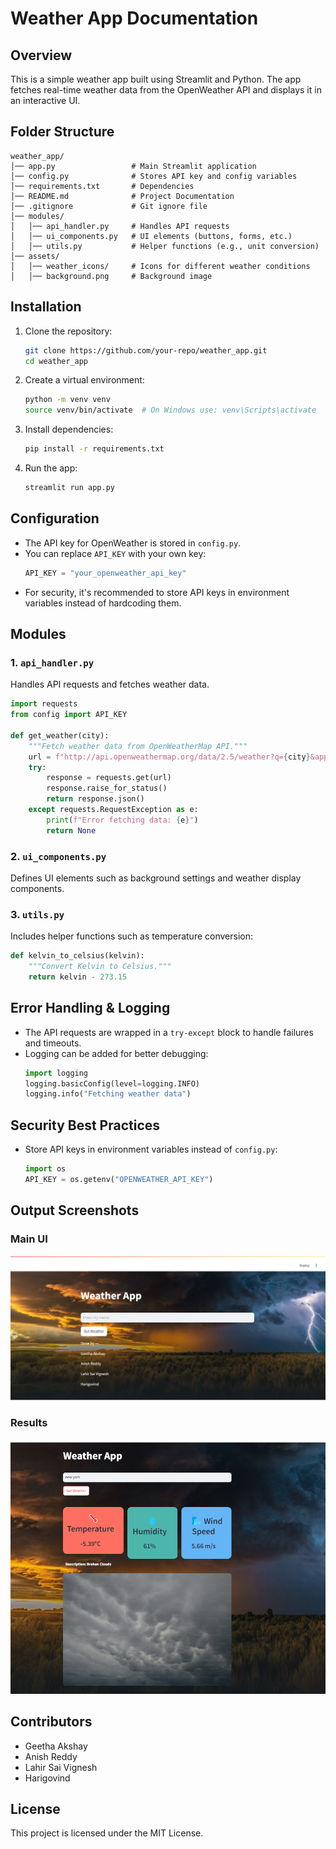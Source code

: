 # Weather App Documentation

## Overview
This is a simple weather app built using Streamlit and Python. The app fetches real-time weather data from the OpenWeather API and displays it in an interactive UI.

## Folder Structure
```
weather_app/
│── app.py                 # Main Streamlit application
│── config.py              # Stores API key and config variables
│── requirements.txt       # Dependencies
│── README.md              # Project Documentation
│── .gitignore             # Git ignore file
│── modules/
│   │── api_handler.py     # Handles API requests
│   │── ui_components.py   # UI elements (buttons, forms, etc.)
│   │── utils.py           # Helper functions (e.g., unit conversion)
│── assets/
│   │── weather_icons/     # Icons for different weather conditions
│   │── background.png     # Background image
```

## Installation

1. Clone the repository:
   ```bash
   git clone https://github.com/your-repo/weather_app.git
   cd weather_app
   ```

2. Create a virtual environment:
   ```bash
   python -m venv venv
   source venv/bin/activate  # On Windows use: venv\Scripts\activate
   ```

3. Install dependencies:
   ```bash
   pip install -r requirements.txt
   ```

4. Run the app:
   ```bash
   streamlit run app.py
   ```

## Configuration

- The API key for OpenWeather is stored in `config.py`.
- You can replace `API_KEY` with your own key:
  ```python
  API_KEY = "your_openweather_api_key"
  ```
- For security, it's recommended to store API keys in environment variables instead of hardcoding them.

## Modules

### 1. `api_handler.py`
Handles API requests and fetches weather data.
```python
import requests
from config import API_KEY

def get_weather(city):
    """Fetch weather data from OpenWeatherMap API."""
    url = f"http://api.openweathermap.org/data/2.5/weather?q={city}&appid={API_KEY}&units=metric"
    try:
        response = requests.get(url)
        response.raise_for_status()
        return response.json()
    except requests.RequestException as e:
        print(f"Error fetching data: {e}")
        return None
```

### 2. `ui_components.py`
Defines UI elements such as background settings and weather display components.

### 3. `utils.py`
Includes helper functions such as temperature conversion:
```python
def kelvin_to_celsius(kelvin):
    """Convert Kelvin to Celsius."""
    return kelvin - 273.15
```

## Error Handling & Logging
- The API requests are wrapped in a `try-except` block to handle failures and timeouts.
- Logging can be added for better debugging:
  ```python
  import logging
  logging.basicConfig(level=logging.INFO)
  logging.info("Fetching weather data")
  ```

## Security Best Practices
- Store API keys in environment variables instead of `config.py`:
  ```python
  import os
  API_KEY = os.getenv("OPENWEATHER_API_KEY")
  ```

## Output Screenshots

### Main UI
![Main UI](weather_app/assets/screenshots/default.png)

### Results
![Weather](weather_app/assets/screenshots/brokenclouds.png)


## Contributors
- Geetha Akshay
- Anish Reddy
- Lahir Sai Vignesh
- Harigovind

## License
This project is licensed under the MIT License.

